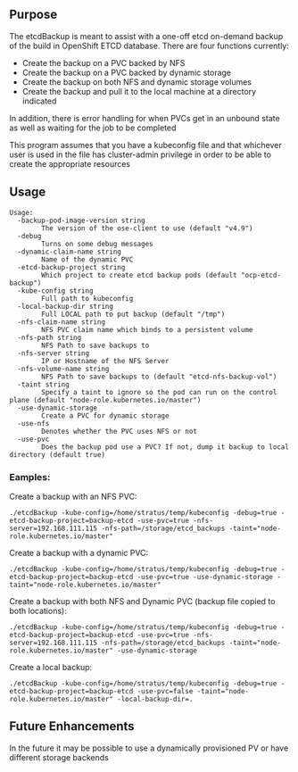 ## Purpose

The etcdBackup is meant to assist with a one-off etcd on-demand backup of the build in OpenShift ETCD database. There are four functions currently:
* Create the backup on a PVC backed by NFS
* Create the backup on a PVC backed by dynamic storage
* Create the backup on both NFS and dynamic storage volumes
* Create the backup and pull it to the local machine at a directory indicated

In addition, there is error handling for when PVCs get in an unbound state as well as waiting for the job to be completed

This program assumes that you have a kubeconfig file and that whichever user is used in the file has cluster-admin privilege in order to be able to create the appropriate resources

## Usage

```
Usage:
  -backup-pod-image-version string
        The version of the ose-client to use (default "v4.9")
  -debug
        Turns on some debug messages
  -dynamic-claim-name string
        Name of the dynamic PVC
  -etcd-backup-project string
        Which project to create etcd backup pods (default "ocp-etcd-backup")
  -kube-config string
        Full path to kubeconfig
  -local-backup-dir string
        Full LOCAL path to put backup (default "/tmp")
  -nfs-claim-name string
        NFS PVC claim name which binds to a persistent volume
  -nfs-path string
        NFS Path to save backups to
  -nfs-server string
        IP or Hostname of the NFS Server
  -nfs-volume-name string
        NFS Path to save backups to (default "etcd-nfs-backup-vol")
  -taint string
        Specify a taint to ignore so the pod can run on the control plane (default "node-role.kubernetes.io/master")
  -use-dynamic-storage
        Create a PVC for dynamic storage
  -use-nfs
        Denotes whether the PVC uses NFS or not
  -use-pvc
        Does the backup pod use a PVC? If not, dump it backup to local directory (default true)
```

### Eamples:

Create a backup with an NFS PVC:

```
./etcdBackup -kube-config=/home/stratus/temp/kubeconfig -debug=true -etcd-backup-project=backup-etcd -use-pvc=true -nfs-server=192.168.111.115 -nfs-path=/storage/etcd_backups -taint="node-role.kubernetes.io/master"
```

Create a backup with a dynamic PVC:

```
./etcdBackup -kube-config=/home/stratus/temp/kubeconfig -debug=true -etcd-backup-project=backup-etcd -use-pvc=true -use-dynamic-storage -taint="node-role.kubernetes.io/master"
```

Create a backup with both NFS and Dynamic PVC (backup file copied to both locations):

```
./etcdBackup -kube-config=/home/stratus/temp/kubeconfig -debug=true -etcd-backup-project=backup-etcd -use-pvc=true -nfs-server=192.168.111.115 -nfs-path=/storage/etcd_backups -taint="node-role.kubernetes.io/master" -use-dynamic-storage
```

Create a local backup:
```
./etcdBackup -kube-config=/home/stratus/temp/kubeconfig -debug=true -etcd-backup-project=backup-etcd -use-pvc=false -taint="node-role.kubernetes.io/master" -local-backup-dir=.
```


## Future Enhancements

In the future it may be possible to use a dynamically provisioned PV or have different storage backends
